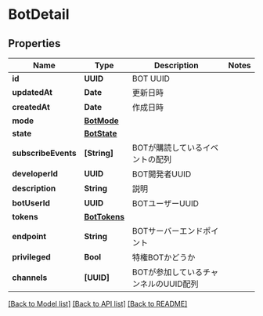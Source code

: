 # BotDetail

## Properties
Name | Type | Description | Notes
------------ | ------------- | ------------- | -------------
**id** | **UUID** | BOT UUID | 
**updatedAt** | **Date** | 更新日時 | 
**createdAt** | **Date** | 作成日時 | 
**mode** | [**BotMode**](BotMode.md) |  | 
**state** | [**BotState**](BotState.md) |  | 
**subscribeEvents** | **[String]** | BOTが購読しているイベントの配列 | 
**developerId** | **UUID** | BOT開発者UUID | 
**description** | **String** | 説明 | 
**botUserId** | **UUID** | BOTユーザーUUID | 
**tokens** | [**BotTokens**](BotTokens.md) |  | 
**endpoint** | **String** | BOTサーバーエンドポイント | 
**privileged** | **Bool** | 特権BOTかどうか | 
**channels** | **[UUID]** | BOTが参加しているチャンネルのUUID配列 | 

[[Back to Model list]](../README.md#documentation-for-models) [[Back to API list]](../README.md#documentation-for-api-endpoints) [[Back to README]](../README.md)



